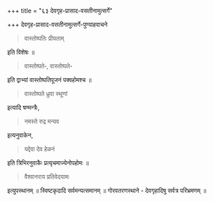 +++
title = "६३ देवगृह-प्रासाद-वसतीनामुत्सर्गे"

+++
देवगृह-प्रासाद-वसतीनामुत्सर्गे-पुण्याहवाचने 

> वास्तोष्पतिः प्रीयताम्

इति विशेषः ॥ 

> वास्तोष्पते॰, वास्तोष्पते॰

इति द्वाभ्यां वास्तोष्पतिपूजनं पक्वहोमश्च ॥ 

> वास्तोष्पते ध्रुवा स्थूणां 

इत्यादि षण्मन्त्रैः, 

> नमस्ते रुद्र मन्यव 

इत्यनुवाकेन, 

> यद्देवा देव हेळनं 

इति त्रिभिरनुवाकैः प्रत्यृचमाज्येनोपहोमः ॥

> वैश्वानराय प्रतिवेदयामः

इत्युपस्थानम् ॥ स्विष्टकृदादि सर्वमन्यत्समानम् ॥ गोरवतरणस्थाने - देवगृहादिषु सर्वत्र परिभ्रमणम् ॥